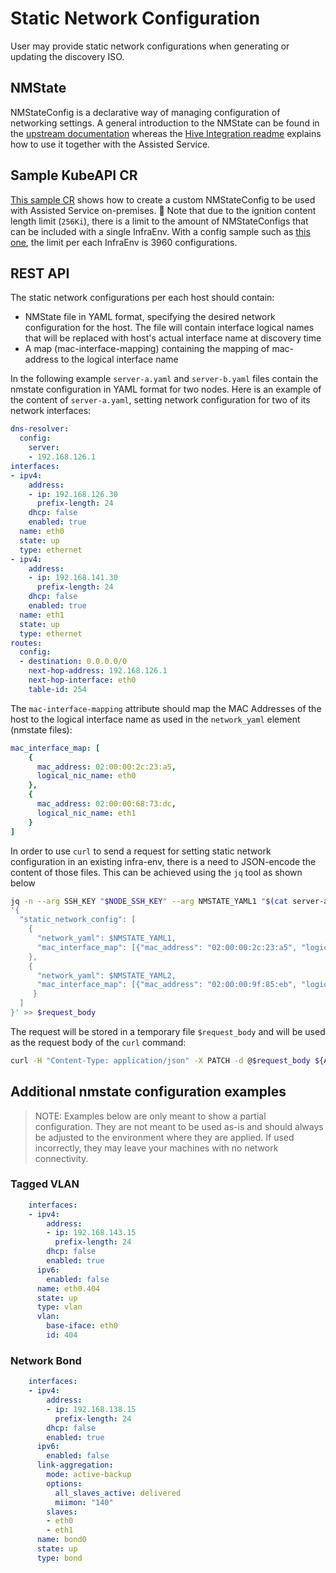 # Static Network Configuration

User may provide static network configurations when generating or updating the discovery ISO.

## NMState

NMStateConfig is a declarative way of managing configuration of networking settings. A general introduction to the NMState can be found in the [upstream documentation](https://nmstate.io/examples.html) whereas the [Hive Integration readme](../../hive-integration/README.md#NMStateConfig) explains how to use it together with the Assisted Service.

## Sample KubeAPI CR

[This sample CR](../../hive-integration/crds/nmstate.yaml) shows how to create a custom NMStateConfig to be used with Assisted Service on-premises.
:stop_sign: Note that due to the ignition content length limit (`256Ki`), there is a limit to the amount of NMStateConfigs that can be included with a single InfraEnv. With a config sample such as [this one](../../hive-integration/crds/nmstate.yaml), the limit per each InfraEnv is 3960 configurations.

## REST API

The static network configurations per each host should contain:

* NMState file in YAML format, specifying the desired network configuration for the host. The file will contain interface logical names that will be replaced with host's actual interface name at discovery time
* A map (mac-interface-mapping) containing the mapping of mac-address to the logical interface name

In the following example `server-a.yaml` and `server-b.yaml` files contain the nmstate configuration in YAML format for two nodes. Here is an example of the content of `server-a.yaml`, setting network configuration for two of its network interfaces:

```yaml
dns-resolver:
  config:
    server:
    - 192.168.126.1
interfaces:
- ipv4:
    address:
    - ip: 192.168.126.30
      prefix-length: 24
    dhcp: false
    enabled: true
  name: eth0
  state: up
  type: ethernet
- ipv4:
    address:
    - ip: 192.168.141.30
      prefix-length: 24
    dhcp: false
    enabled: true
  name: eth1
  state: up
  type: ethernet
routes:
  config:
  - destination: 0.0.0.0/0
    next-hop-address: 192.168.126.1
    next-hop-interface: eth0
    table-id: 254
```

The `mac-interface-mapping` attribute should map the MAC Addresses of the host to the logical interface name as used in the `network_yaml` element (nmstate files):

```yaml
mac_interface_map: [
    {
      mac_address: 02:00:00:2c:23:a5,
      logical_nic_name: eth0
    },
    {
      mac_address: 02:00:00:68:73:dc,
      logical_nic_name: eth1
    }
]
```

In order to use `curl` to send a request for setting static network configuration in an existing infra-env, there is a need to JSON-encode the content of those files. This can be achieved using the `jq` tool as shown below

```sh
jq -n --arg SSH_KEY "$NODE_SSH_KEY" --arg NMSTATE_YAML1 "$(cat server-a.yaml)" --arg NMSTATE_YAML2 "$(cat server-b.yaml)" \
'{
  "static_network_config": [
    {
      "network_yaml": $NMSTATE_YAML1,
      "mac_interface_map": [{"mac_address": "02:00:00:2c:23:a5", "logical_nic_name": "eth0"}, {"mac_address": "02:00:00:68:73:dc", "logical_nic_name": "eth1"}]
    },
    {
      "network_yaml": $NMSTATE_YAML2,
      "mac_interface_map": [{"mac_address": "02:00:00:9f:85:eb", "logical_nic_name": "eth1"}, {"mac_address": "02:00:00:c8:be:9b", "logical_nic_name": "eth0"}]
     }
  ]
}' >> $request_body
```

The request will be stored in a temporary file `$request_body` and will be used as the request body of the `curl` command:

```sh
curl -H "Content-Type: application/json" -X PATCH -d @$request_body ${ASSISTED_SERVICE_URL}/api/assisted-install/v2/infra-envs/$INFRA_ENV_ID
```

## Additional nmstate configuration examples

> NOTE: Examples below are only meant to show a partial configuration. They are not meant to be used as-is
> and should always be adjusted to the environment where they are applied. If used incorrectly, they may leave
> your machines with no network connectivity.

### Tagged VLAN

```yaml
    interfaces:
    - ipv4:
        address:
        - ip: 192.168.143.15
          prefix-length: 24
        dhcp: false
        enabled: true
      ipv6:
        enabled: false
      name: eth0.404
      state: up
      type: vlan
      vlan:
        base-iface: eth0
        id: 404
```

### Network Bond

```yaml
    interfaces:
    - ipv4:
        address:
        - ip: 192.168.138.15
          prefix-length: 24
        dhcp: false
        enabled: true
      ipv6:
        enabled: false
      link-aggregation:
        mode: active-backup
        options:
          all_slaves_active: delivered
          miimon: "140"
        slaves:
        - eth0
        - eth1
      name: bond0
      state: up
      type: bond
```
